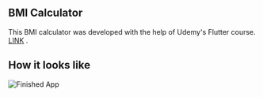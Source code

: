 ## BMI Calculator

This BMI calculator was developed with the help of Udemy's Flutter course. [LINK](https://www.udemy.com/user/london-app-brewery/) . 


## How it looks like

![Finished App](https://github.com/londonappbrewery/Images/blob/master/bmi-calc-demo.gif)


